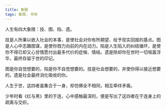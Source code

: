 ```yaml
---
title: 象限
tags: 象限, 书写
---
```



人生有四大象限：技、图、陷、遗。

技是人所秉以嵌入社会的本事，是使社会对你有所期望、给予现实回报的基点。图是人心中志趣图谋，是使你戮力向前的内在动力。陷是人生陷入的纠结循环，是使你不得已却又心甘情愿付出最多代价的症候、情结。遗是除却你在世时一切喧嚣浮华，最终存留于世的印记。

图是你自觉想要的，陷是你不自觉想要的。技是社会想要的，并使你得以接近想要的。遗是社会最终消化吸收的你。

人生于世，这四者虽集合于一身，却仿佛全不相同，相互牵绊矛盾。

少年时看《红与黑》里的于连，心中感触最深的，便是写出了这四者在于连身上的疏离与交织。

